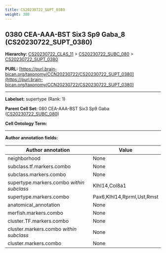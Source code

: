 ```yaml
---
title: CS20230722_SUPT_0380
weight: 380
---
```

## 0380 CEA-AAA-BST Six3 Sp9 Gaba_8 (CS20230722_SUPT_0380)
<b>Hierarchy: </b>
[CS20230722_CLAS_11](../CS20230722_CLAS_11) >
[CS20230722_SUBC_080](../CS20230722_SUBC_080) >
[CS20230722_SUPT_0380](../CS20230722_SUPT_0380)

**PURL:** [https://purl.brain-bican.org/taxonomy/CCN20230722/CS20230722_SUPT_0380](https://purl.brain-bican.org/taxonomy/CCN20230722/CS20230722_SUPT_0380)

---


**Labelset:** supertype (Rank: 1)

**Parent Cell Set:** 080 CEA-AAA-BST Six3 Sp9 Gaba ([CS20230722_SUBC_080](../CS20230722_SUBC_080))



**Cell Ontology Term:** 

[MARKER GENES.]: #


---

[TRANSFERRED ANNOTATIONS.]: #


[AUTHOR ANNOTATION FIELDS.]: #


**Author annotation fields:**

| Author annotation | Value |
|-------------------|-------|
|neighborhood|None|
|subclass.tf.markers.combo|None|
|subclass.markers.combo|None|
|supertype.markers.combo _within subclass_|Klhl14,Col8a1|
|supertype.markers.combo|Pax6,Klhl14,Rprml,Ust,Rmst|
|anatomical_annotation|None|
|merfish.markers.combo|None|
|cluster.TF.markers.combo|None|
|cluster.markers.combo _within subclass_|None|
|cluster.markers.combo|None|
